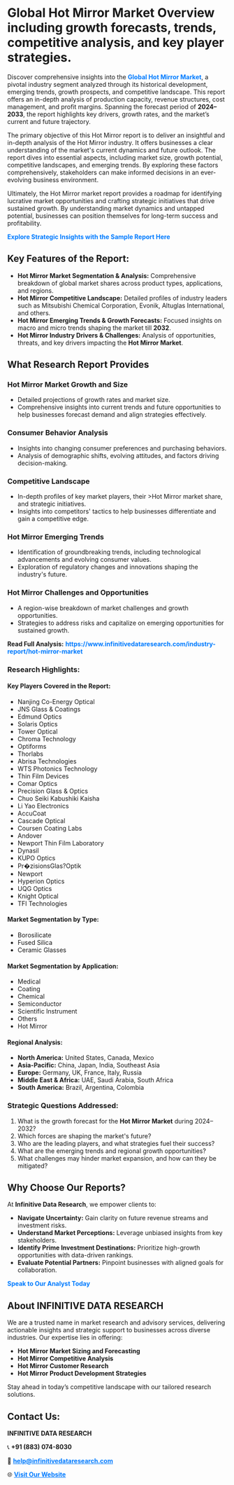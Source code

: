 <h1>Global Hot Mirror Market Overview including growth forecasts, trends, competitive analysis, and key player strategies.</h1>
<p>
Discover comprehensive insights into the 
<a href="https://www.infinitivedataresearch.com/industry-report/hot-mirror-market" rel="dofollow" style="color: #007BFF; text-decoration: none;"><strong>Global Hot Mirror Market</strong></a>, a pivotal industry segment analyzed through its historical development, emerging trends, growth prospects, and competitive landscape. This report offers an in-depth analysis of production capacity, revenue structures, cost management, and profit margins. Spanning the forecast period of <strong>2024–2033</strong>, the report highlights key drivers, growth rates, and the market’s current and future trajectory.
</p>
<p>
The primary objective of this Hot Mirror report is to deliver an insightful and in-depth analysis of the Hot Mirror industry. It offers businesses a clear understanding of the market's current dynamics and future outlook. The report dives into essential aspects, including market size, growth potential, competitive landscapes, and emerging trends. By exploring these factors comprehensively, stakeholders can make informed decisions in an ever-evolving business environment.
</p>
<p>
Ultimately, the Hot Mirror market report provides a roadmap for identifying lucrative market opportunities and crafting strategic initiatives that drive sustained growth. By understanding market dynamics and untapped potential, businesses can position themselves for long-term success and profitability.
</p>
<p>
<a href="https://www.infinitivedataresearch.com/request-sample/reportId=110917" style="color: #007BFF; text-decoration: none;"><strong>Explore Strategic Insights with the Sample Report Here</strong></a>
</p>

<h2>Key Features of the Report:</h2>
<ul>
<li><strong>Hot Mirror Market Segmentation & Analysis:</strong> Comprehensive breakdown of global market shares across product types, applications, and regions.</li>
<li><strong>Hot Mirror Competitive Landscape:</strong> Detailed profiles of industry leaders such as Mitsubishi Chemical Corporation, Evonik, Altuglas International, and others.</li>
<li><strong>Hot Mirror Emerging Trends & Growth Forecasts:</strong> Focused insights on macro and micro trends shaping the market till <strong>2032</strong>.</li>
<li><strong>Hot Mirror Industry Drivers & Challenges:</strong> Analysis of opportunities, threats, and key drivers impacting the <strong>Hot Mirror Market</strong>.</li>
</ul>

<h2>What Research Report Provides</h2>
<h3>Hot Mirror Market Growth and Size</h3>
<ul>
<li>Detailed projections of growth rates and market size.</li>
<li>Comprehensive insights into current trends and future opportunities to help businesses forecast demand and align strategies effectively.</li>
</ul>

<h3>Consumer Behavior Analysis</h3>
<ul>
<li>Insights into changing consumer preferences and purchasing behaviors.</li>
<li>Analysis of demographic shifts, evolving attitudes, and factors driving decision-making.</li>
</ul>

<h3>Competitive Landscape</h3>
<ul>
<li>In-depth profiles of key market players, their >Hot Mirror market share, and strategic initiatives.</li>
<li>Insights into competitors' tactics to help businesses differentiate and gain a competitive edge.</li>
</ul>

<h3>Hot Mirror Emerging Trends</h3>
<ul>
<li>Identification of groundbreaking trends, including technological advancements and evolving consumer values.</li>
<li>Exploration of regulatory changes and innovations shaping the industry's future.</li>
</ul>

<h3>Hot Mirror Challenges and Opportunities</h3>
<ul>
<li>A region-wise breakdown of market challenges and growth opportunities.</li>
<li>Strategies to address risks and capitalize on emerging opportunities for sustained growth.</li>
</ul>
<p><strong>Read Full Analysis:</strong> <a href="https://www.infinitivedataresearch.com/industry-report/hot-mirror-market" rel="dofollow" style="color: #007BFF; text-decoration: none;"><strong>https://www.infinitivedataresearch.com/industry-report/hot-mirror-market</strong></a></p>
<h3>Research Highlights:</h3>
<h4>Key Players Covered in the Report:</h4>
<ul><li>Nanjing Co-Energy Optical</li><li>JNS Glass &amp; Coatings</li><li>Edmund Optics</li><li>Solaris Optics</li><li>Tower Optical</li><li>Chroma Technology</li><li>Optiforms</li><li>Thorlabs</li><li>Abrisa Technologies</li><li>WTS Photonics Technology</li><li>Thin Film Devices</li><li>Comar Optics</li><li>Precision Glass &amp; Optics</li><li>Chuo Seiki Kabushiki Kaisha</li><li>Li Yao Electronics</li><li>AccuCoat</li><li>Cascade Optical</li><li>Coursen Coating Labs</li><li>Andover</li><li>Newport Thin Film Laboratory</li><li>Dynasil</li><li>KUPO Optics</li><li>Pr�zisionsGlas?Optik</li><li>Newport</li><li>Hyperion Optics</li><li>UQG Optics</li><li>Knight Optical</li><li>TFI Technologies</li></ul>
<h4>Market Segmentation by Type:</h4>
<ul><li>Borosilicate</li><li>Fused Silica</li><li>Ceramic Glasses</li></ul>
<h4>Market Segmentation by Application:</h4>
<ul><li>Medical</li><li>Coating</li><li>Chemical</li><li>Semiconductor</li><li>Scientific Instrument</li><li>Others</li><li>Hot Mirror</li></ul>

<h4>Regional Analysis:</h4>
<ul>
<li><strong>North America:</strong> United States, Canada, Mexico</li>
<li><strong>Asia-Pacific:</strong> China, Japan, India, Southeast Asia</li>
<li><strong>Europe:</strong> Germany, UK, France, Italy, Russia</li>
<li><strong>Middle East & Africa:</strong> UAE, Saudi Arabia, South Africa</li>
<li><strong>South America:</strong> Brazil, Argentina, Colombia</li>
</ul>

<h3>Strategic Questions Addressed:</h3>
<ol>
<li>What is the growth forecast for the <strong>Hot Mirror Market</strong> during 2024–2032?</li>
<li>Which forces are shaping the market's future?</li>
<li>Who are the leading players, and what strategies fuel their success?</li>
<li>What are the emerging trends and regional growth opportunities?</li>
<li>What challenges may hinder market expansion, and how can they be mitigated?</li>
</ol>

<h2>Why Choose Our Reports?</h2>
<p>At <strong>Infinitive Data Research</strong>, we empower clients to:</p>
<ul>
<li><strong>Navigate Uncertainty:</strong> Gain clarity on future revenue streams and investment risks.</li>
<li><strong>Understand Market Perceptions:</strong> Leverage unbiased insights from key stakeholders.</li>
<li><strong>Identify Prime Investment Destinations:</strong> Prioritize high-growth opportunities with data-driven rankings.</li>
<li><strong>Evaluate Potential Partners:</strong> Pinpoint businesses with aligned goals for collaboration.</li>
</ul>
<p><a href="https://www.infinitivedataresearch.com/industry-report/hot-mirror-market" rel="dofollow" style="color: #007BFF; text-decoration: none;"><strong>Speak to Our Analyst Today</strong></a></p>

<h2>About INFINITIVE DATA RESEARCH</h2>
<p>We are a trusted name in market research and advisory services, delivering actionable insights and strategic support to businesses across diverse industries. Our expertise lies in offering:</p>
<ul>
<li><strong>Hot Mirror Market Sizing and Forecasting</strong></li>
<li><strong>Hot Mirror Competitive Analysis</strong></li>
<li><strong>Hot Mirror Customer Research</strong></li>
<li><strong>Hot Mirror Product Development Strategies</strong></li>
</ul>
<p>Stay ahead in today’s competitive landscape with our tailored research solutions.</p>

<h2>Contact Us:</h2>
<p><strong>INFINITIVE DATA RESEARCH</strong></p>
<p>📞 <strong>+91 (883) 074-8030</strong></p>
<p>📧 <strong><a href="mailto:help@infinitivedataresearch.com" style="color: #007BFF;">help@infinitivedataresearch.com</a></strong></p>
<p>🌐 <strong><a href="https://www.infinitivedataresearch.com" rel="dofollow" style="color: #007BFF;">Visit Our Website</a></strong></p>